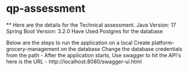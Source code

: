 # qp-assessment

** Here are the details for the Technical assessment.
Java Version: 17
Spring Boot Version: 3.2.0
Have Used Postgres for the database


Below are the steps to run the application on a local
Create platform-grocery-management on the database
Change the database credentials from the path -
After the application starts, Use swagger to hit the API's here is the URL - http://localhost:8080/swagger-ui.html